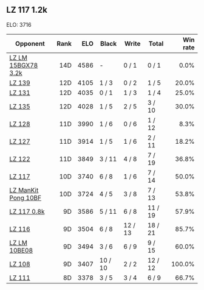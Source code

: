 ## LZ 117 1.2k ##

ELO: 3716

Opponent | Rank | ELO | Black | Write | Total | Win rate
---------|-----:|----:|-------|-------|-------|-------:
[LZ LM 15BGX78 3.2k](LZ%20LM%2015BGX78%203.2k.md) | 14D | 4586 | - | 0 / 1 | 0 / 1 | 0.0%
[LZ 139](LZ%20139.md) | 12D | 4105 | 1 / 3 | 0 / 2 | 1 / 5 | 20.0%
[LZ 131](LZ%20131.md) | 12D | 4035 | 0 / 1 | 1 / 3 | 1 / 4 | 25.0%
[LZ 135](LZ%20135.md) | 12D | 4028 | 1 / 5 | 2 / 5 | 3 / 10 | 30.0%
[LZ 128](LZ%20128.md) | 11D | 3990 | 1 / 6 | 0 / 6 | 1 / 12 | 8.3%
[LZ 127](LZ%20127.md) | 11D | 3914 | 1 / 5 | 1 / 6 | 2 / 11 | 18.2%
[LZ 122](LZ%20122.md) | 11D | 3849 | 3 / 11 | 4 / 8 | 7 / 19 | 36.8%
[LZ 117](LZ%20117.md) | 10D | 3740 | 6 / 8 | 1 / 6 | 7 / 14 | 50.0%
[LZ ManKit Pong 10BF](LZ%20ManKit%20Pong%2010BF.md) | 10D | 3724 | 4 / 5 | 3 / 8 | 7 / 13 | 53.8%
[LZ 117 0.8k](LZ%20117%200.8k.md) | 9D | 3586 | 5 / 11 | 6 / 8 | 11 / 19 | 57.9%
[LZ 116](LZ%20116.md) | 9D | 3504 | 6 / 8 | 12 / 13 | 18 / 21 | 85.7%
[LZ LM 10BE08](LZ%20LM%2010BE08.md) | 9D | 3494 | 3 / 6 | 6 / 9 | 9 / 15 | 60.0%
[LZ 108](LZ%20108.md) | 9D | 3407 | 10 / 10 | 2 / 2 | 12 / 12 | 100.0%
[LZ 111](LZ%20111.md) | 8D | 3378 | 3 / 5 | 3 / 4 | 6 / 9 | 66.7%
